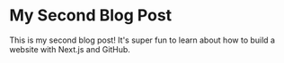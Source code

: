 # My Second Blog Post
This is my second blog post! It's super fun to learn about how to build a website with Next.js and GitHub.